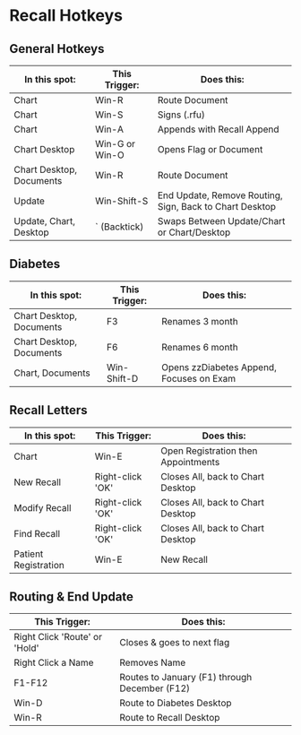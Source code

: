 # Recall Hotkeys

## General Hotkeys

| In this spot: | This Trigger: | Does this:                 |
| ------------- | ------------- | -------------------------- |
| Chart         | Win-R         | Route Document             |
| Chart         | Win-S         | Signs (.rfu)               |
| Chart         | Win-A         | Appends with Recall Append |
| Chart Desktop            | Win-G or Win-O | Opens Flag or Document                                  |
| Chart Desktop, Documents | Win-R          | Route Document                                          |
| Update                   | Win-Shift-S    | End Update, Remove Routing, Sign, Back to Chart Desktop |
| Update, Chart, Desktop   | ` (Backtick)   | Swaps Between Update/Chart or Chart/Desktop             |

## Diabetes

| In this spot:            | This Trigger: | Does this:                               |
| ------------------------ | ------------- | ---------------------------------------- |
| Chart Desktop, Documents | F3            | Renames 3 month                          |
| Chart Desktop, Documents | F6            | Renames 6 month                          |
| Chart, Documents         | Win-Shift-D   | Opens zzDiabetes Append, Focuses on Exam |


## Recall  Letters

| In this spot:        | This Trigger:    | Does this:                          |
| -------------------- | ---------------- | ----------------------------------- |
| Chart                | Win-E            | Open Registration then Appointments |
| New Recall           | Right-click 'OK' | Closes All, back to Chart Desktop   |
| Modify Recall        | Right-click 'OK' | Closes All, back to Chart Desktop   |
| Find Recall          | Right-click 'OK' | Closes All, back to Chart Desktop   |
| Patient Registration | Win-E            | New Recall                          |

## Routing & End Update

| This Trigger:                 | Does this:                                    |
| ----------------------------- | --------------------------------------------- |
| Right Click 'Route' or 'Hold' | Closes & goes to next flag                    |
| Right Click a Name            | Removes Name                                  |
| F1-F12                        | Routes to January (F1) through December (F12) |
| Win-D                         | Route to Diabetes Desktop                     |
| Win-R                         | Route to Recall Desktop                       |
